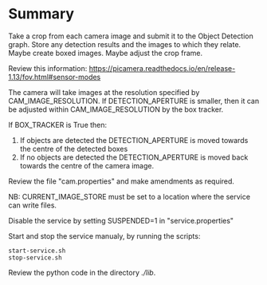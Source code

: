 # Summary
Take a crop from each camera image and submit it to the Object Detection graph.
Store any detection results and the images to which they relate.
Maybe create boxed images.
Maybe adjust the crop frame.

Review this information: https://picamera.readthedocs.io/en/release-1.13/fov.html#sensor-modes


The camera will take images at the resolution specified by CAM_IMAGE_RESOLUTION. 
If DETECTION_APERTURE is smaller, then it can be adjusted within CAM_IMAGE_RESOLUTION by the box tracker.

If BOX_TRACKER is True then:
1. If objects are detected the DETECTION_APERTURE is moved towards the centre of the detected boxes 
2. If no objects are detected the DETECTION_APERTURE is moved back towards the centre of the camera image.
 
Review the file "cam.properties" and make amendments as required.

NB: CURRENT_IMAGE_STORE must be set to a location where the service can write files.

Disable the service by setting SUSPENDED=1 in "service.properties"

Start and stop the service manualy, by running the scripts:

    start-service.sh
    stop-service.sh


Review the python code in the directory *./lib*.


